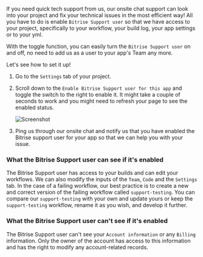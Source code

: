 
If you need quick tech support from us, our onsite chat support can look into your project and fix your technical issues in the most efficient way! All you have to do is enable `Bitrise Support user` so that we have access to your project, specifically to your workflow, your build log, your app settings or to your yml. 

With the toggle function, you can easily turn the `Bitrise Support user` on and off, no need to add us as a user to your app's Team any more. 

Let's see how to set it up!

1. Go to the `Settings` tab of your project.

2. Scroll down to the `Enable Bitrise Support user for this app` and toggle the switch to the right to enable it. It might take a couple of seconds to work and you might need to refresh your page to see the enabled status.

    ![Screenshot](./img/troubleshooting/enable-bitrise-support-user.png)

3. Ping us through our onsite chat and notify us that you have enabled the Bitrise support user for your app so that we can help you with your issue. 

### What the Bitrise Support user can see if it's enabled

The Bitrise Support user has access to your builds and can edit your workflows. We can also modify the inputs of the `Team`, `Code` and the `Settings` tab. In the case of a failing workflow, our best practice is to create a new and correct version of the failing workflow called `support-testing`. You can compare our `support-testing` with your own and update yours or keep the `support-testing` workflow, rename it as you wish, and develop it further.

### What the Bitrise Support user can't see if it's enabled

The Bitrise Support user can't see your `Account information` or any `Billing` information. Only the owner of the account has access to this information and has the right to modify any account-related records.
